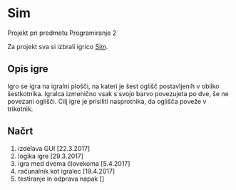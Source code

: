 # Sim
Projekt pri predmetu Programiranje 2

Za projekt sva si izbrali igrico [Sim](https://en.wikipedia.org/wiki/Sim_(pencil_game)).

## Opis igre
Igro se igra na igralni plošči, na kateri je šest oglišč postavljenih v obliko šestkotnika. Igralca izmenično vsak s svojo barvo povezujeta po dve, še ne povezani oglišči. Cilj igre je prisiliti nasprotnika, da oglišča poveže v trikotnik.


## Načrt
1. izdelava GUI  [22.3.2017]
2. logika igre  [29.3.2017]
3. igra med dvema človekoma  [5.4.2017]
4. računalnik kot igralec  [19.4.2017]
5. testiranje in odprava napak  []

